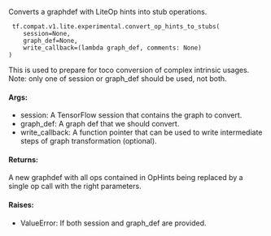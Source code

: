 Converts a graphdef with LiteOp hints into stub operations.

```
 tf.compat.v1.lite.experimental.convert_op_hints_to_stubs(
    session=None,
    graph_def=None,
    write_callback=(lambda graph_def, comments: None)
)
```
This is used to prepare for toco conversion of complex intrinsic usages. Note: only one of session or graph_def should be used, not both.
#### Args:
- session: A TensorFlow session that contains the graph to convert.
- graph_def: A graph def that we should convert.
- write_callback: A function pointer that can be used to write intermediate steps of graph transformation (optional).
#### Returns:
A new graphdef with all ops contained in OpHints being replaced by a single op call with the right parameters.
#### Raises:
- ValueError: If both session and graph_def are provided.
